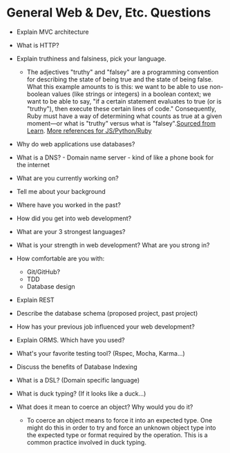 # General Web & Dev, Etc. Questions 

* Explain MVC architecture

* What is HTTP?

* Explain truthiness and falsiness, pick your language. 
  * The adjectives "truthy" and "falsey" are a programming convention for describing the state of being true and the state of being false.
  What this example amounts to is this: we want to be able to use non-boolean values (like strings or integers) in a boolean context; we want to be able to say, "if a certain statement evaluates to true (or is "truthy"), then execute these certain lines of code."
  Consequently, Ruby must have a way of determining what counts as true at a given moment—or what is "truthy" versus what is "falsey".[Sourced from Learn](https://learn.co/tracks/full-stack-web-development/intro-to-ruby-development/logic-and-conditions/truthiness). [More references for JS/Python/Ruby](https://gist.github.com/jfarmer/2647362)

* Why do web applications use databases?

* What is a DNS? - Domain name server - kind of like a phone book for the internet

* What are you currently working on?

* Tell me about your background

* Where have you worked in the past?

* How did you get into web development?

* What are your 3 strongest languages?

* What is your strength in web development? What are you strong in?

* How comfortable are you with: 
  * Git/GitHub?
  * TDD
  * Database design

* Explain REST

* Describe the database schema (proposed project, past project)

* How has your previous job influenced your web development?

* Explain ORMS. Which have you used?

* What's your favorite testing tool? (Rspec, Mocha, Karma...)

* Discuss the benefits of Database Indexing

* What is a DSL? (Domain specific language)

* What is duck typing? (If it looks like a duck...)

* What does it mean to coerce an object? Why would you do it?
  * To coerce an object means to force it into an expected type. One might do this in order to try and force an unknown object type into the expected type or format required by the operation. This is a common practice involved in duck typing.